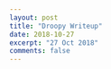 ```yaml
---
layout: post
title: "Droopy Writeup"
date: 2018-10-27
excerpt: "27 Oct 2018"
comments: false
---
```

